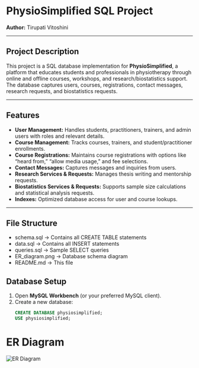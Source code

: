 # PhysioSimplified SQL Project

**Author:** Tirupati Vitoshini

---

## Project Description
This project is a SQL database implementation for **PhysioSimplified**, a platform that educates students and professionals in physiotherapy through online and offline courses, workshops, and research/biostatistics support. The database captures users, courses, registrations, contact messages, research requests, and biostatistics requests.

---

## Features
- **User Management:** Handles students, practitioners, trainers, and admin users with roles and relevant details.
- **Course Management:** Tracks courses, trainers, and student/practitioner enrollments.
- **Course Registrations:** Maintains course registrations with options like “heard from,” “allow media usage,” and fee selections.
- **Contact Messages:** Captures messages and inquiries from users.
- **Research Services & Requests:** Manages thesis writing and mentorship requests.
- **Biostatistics Services & Requests:** Supports sample size calculations and statistical analysis requests.
- **Indexes:** Optimized database access for user and course lookups.

---

## File Structure
- schema.sql → Contains all CREATE TABLE statements
- data.sql → Contains all INSERT statements
- queries.sql → Sample SELECT queries
- ER_diagram.png → Database schema diagram
- README.md → This file

## Database Setup
1. Open **MySQL Workbench** (or your preferred MySQL client).
2. Create a new database:
   ```sql
   CREATE DATABASE physiosimplified;
   USE physiosimplified;


# ER Diagram
![ER Diagram](images/ER_diagram.png)

